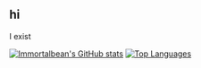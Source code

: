 ## hi
I exist

[![Immortalbean's GitHub stats](https://github-readme-stats.vercel.app/api?username=immortalbean&theme=dark)](https://github.com/anuraghazra/github-readme-stats)
[![Top Languages](https://github-readme-stats.vercel.app/api/top-langs/?username=immortalbean&theme=dark)](https://github.com/anuraghazra/github-readme-stats)

